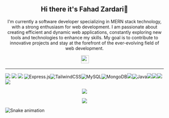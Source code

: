 <h2 align="center">Hi there it's Fahad Zardari👋</h2>
<p align="center">I'm currently a software developer specializing in MERN stack technology, with a strong enthusiasm for web development. I am passionate about creating efficient and dynamic web applications, constantly exploring new tools and technologies to enhance my skills. My goal is to contribute to innovative projects and stay at the forefront of the ever-evolving field of web development.</p>



<p align="center">
 <a href="https://www.linkedin.com/in/fahad-hussain-b44048235/"><img src="https://img.shields.io/badge/linkedin-%230077B5.svg?&style=for-the-badge&logo=linkedin&logoColor=white" height=25></a> 
</p>


</p>
<p >

<hr>
<p >
 <img src="https://img.shields.io/badge/javascript%20-%23323330.svg?&style=for-the-badge&logo=javascript&logoColor=%23F7DF1E"/>
 <img src="https://img.shields.io/badge/-ReactJs-71DAFA?logo=react&logoColor=white&style=for-the-badge"> <img src="https://img.shields.io/badge/Node.js-43853D?style=for-the-badge&logo=node.js&logoColor=white"> <img alt="Express.js" src="https://img.shields.io/badge/express.js-%23404d59.svg?style=for-the-badge&logo=express&logoColor=%2361DAFB"/><img alt="TailwindCSS" src="https://img.shields.io/badge/tailwindcss-%2338B2AC.svg?style=for-the-badge&logo=tailwind-css&logoColor=white"/><img alt="MySQL" src="https://img.shields.io/badge/mysql-%2300f.svg?style=for-the-badge&logo=mysql&logoColor=white"/><img alt="MongoDB" src ="https://img.shields.io/badge/MongoDB-%234ea94b.svg?style=for-the-badge&logo=mongodb&logoColor=white"/><img src="https://img.shields.io/badge/c++%20-%2300599C.svg?&style=for-the-badge&logo=c%2B%2B&ogoColor=white"><img alt="Java" src="https://img.shields.io/badge/java-%23ED8B00.svg?style=for-the-badge&logo=java&logoColor=white"/><img src="https://img.shields.io/badge/python%20-%2314354C.svg?&style=for-the-badge&logo=python&logoColor=white"/><img src="https://img.shields.io/badge/html5%20-%23E34F26.svg?&style=for-the-badge&logo=html5&logoColor=white"/><img src="https://img.shields.io/badge/css3%20-%231572B6.svg?&style=for-the-badge&logo=css3&logoColor=white"/><img src="https://img.shields.io/badge/git%20-%23F05033.svg?&style=for-the-badge&logo=git&logoColor=white"/> 
</p>

<p align="center">  
  <img align=center src="https://github-readme-stats.vercel.app/api?username=fahadzardari&show_icons=true&theme=radical">
</p>
<p align="center">
  <img align=center src="https://github-readme-stats.vercel.app/api/top-langs?username=fahadzardari&show_icons=true&theme=radical">
</p>

![Snake animation](https://github.com/fahadzardari/fahadzardari/blob/output/github-contribution-grid-snake.svg)
